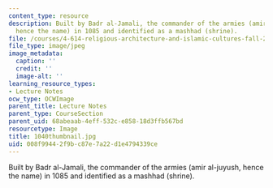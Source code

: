 ```yaml
---
content_type: resource
description: Built by Badr al-Jamali, the commander of the armies (amir al-juyush,
  hence the name) in 1085 and identified as a mashhad (shrine).
file: /courses/4-614-religious-architecture-and-islamic-cultures-fall-2002/008f99442f9bc87e7a22d1e4794339ce_1040thumbnail.jpg
file_type: image/jpeg
image_metadata:
  caption: ''
  credit: ''
  image-alt: ''
learning_resource_types:
- Lecture Notes
ocw_type: OCWImage
parent_title: Lecture Notes
parent_type: CourseSection
parent_uid: 68abeaab-4eff-532c-e858-18d3ffb567bd
resourcetype: Image
title: 1040thumbnail.jpg
uid: 008f9944-2f9b-c87e-7a22-d1e4794339ce
---
```

Built by Badr al-Jamali, the commander of the armies (amir al-juyush, hence the name) in 1085 and identified as a mashhad (shrine).

